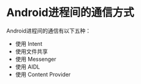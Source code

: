 #   Android进程间的通信方式
Android进程间的通信有以下五种：
- 使用 Intent
- 使用文件共享
- 使用 Messenger
- 使用 AIDL
- 使用 Content Provider
